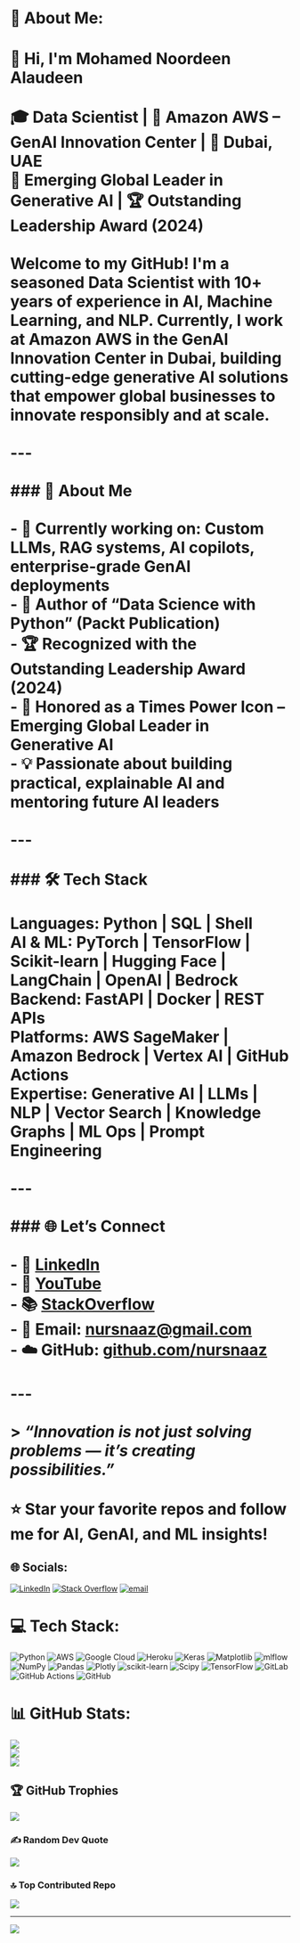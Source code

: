 # 💫 About Me:
# 👋 Hi, I'm Mohamed Noordeen Alaudeen<br><br>🎓 Data Scientist | 🧠 Amazon AWS – GenAI Innovation Center | 📍 Dubai, UAE  <br>👑 Emerging Global Leader in Generative AI | 🏆 Outstanding Leadership Award (2024)<br><br>Welcome to my GitHub! I'm a seasoned Data Scientist with 10+ years of experience in AI, Machine Learning, and NLP. Currently, I work at **Amazon AWS** in the **GenAI Innovation Center in Dubai**, building cutting-edge generative AI solutions that empower global businesses to innovate responsibly and at scale.<br><br>---<br><br>### 🧠 About Me<br><br>- 🚀 Currently working on: Custom LLMs, RAG systems, AI copilots, enterprise-grade GenAI deployments  <br>- 📘 Author of **“Data Science with Python”** (Packt Publication)  <br>- 🏆 Recognized with the **Outstanding Leadership Award (2024)**  <br>- 👑 Honored as a **Times Power Icon – Emerging Global Leader in Generative AI**  <br>- 💡 Passionate about building practical, explainable AI and mentoring future AI leaders<br><br>---<br><br>### 🛠️ Tech Stack<br><br>**Languages:** Python | SQL | Shell  <br>**AI & ML:** PyTorch | TensorFlow | Scikit-learn | Hugging Face | LangChain | OpenAI | Bedrock  <br>**Backend:** FastAPI | Docker | REST APIs  <br>**Platforms:** AWS SageMaker | Amazon Bedrock | Vertex AI | GitHub Actions  <br>**Expertise:** Generative AI | LLMs | NLP | Vector Search | Knowledge Graphs | ML Ops | Prompt Engineering<br><br>---<br><br>### 🌐 Let’s Connect<br><br>- 🔗 [LinkedIn](https://www.linkedin.com/in/nursnaaz)  <br>- 🎥 [YouTube](https://www.youtube.com/watch?v=njOfQ7UX8zk)  <br>- 📚 [StackOverflow](https://stackoverflow.com/users/6949469/noordeen)  <br>- 📧 Email: nursnaaz@gmail.com  <br>- ☁️ GitHub: [github.com/nursnaaz](https://github.com/nursnaaz)<br><br>---<br><br>> _“Innovation is not just solving problems — it’s creating possibilities.”_<br><br>⭐️ Star your favorite repos and follow me for AI, GenAI, and ML insights!<br>


## 🌐 Socials:
[![LinkedIn](https://img.shields.io/badge/LinkedIn-%230077B5.svg?logo=linkedin&logoColor=white)](https://linkedin.com/in/https://www.linkedin.com/in/nursnaaz/) [![Stack Overflow](https://img.shields.io/badge/-Stackoverflow-FE7A16?logo=stack-overflow&logoColor=white)](https://stackoverflow.com/users/6949469) [![email](https://img.shields.io/badge/Email-D14836?logo=gmail&logoColor=white)](mailto:nursnaaz@gmail.com) 

# 💻 Tech Stack:
![Python](https://img.shields.io/badge/python-3670A0?style=plastic&logo=python&logoColor=ffdd54) ![AWS](https://img.shields.io/badge/AWS-%23FF9900.svg?style=plastic&logo=amazon-aws&logoColor=white) ![Google Cloud](https://img.shields.io/badge/GoogleCloud-%234285F4.svg?style=plastic&logo=google-cloud&logoColor=white) ![Heroku](https://img.shields.io/badge/heroku-%23430098.svg?style=plastic&logo=heroku&logoColor=white) ![Keras](https://img.shields.io/badge/Keras-%23D00000.svg?style=plastic&logo=Keras&logoColor=white) ![Matplotlib](https://img.shields.io/badge/Matplotlib-%23ffffff.svg?style=plastic&logo=Matplotlib&logoColor=black) ![mlflow](https://img.shields.io/badge/mlflow-%23d9ead3.svg?style=plastic&logo=numpy&logoColor=blue) ![NumPy](https://img.shields.io/badge/numpy-%23013243.svg?style=plastic&logo=numpy&logoColor=white) ![Pandas](https://img.shields.io/badge/pandas-%23150458.svg?style=plastic&logo=pandas&logoColor=white) ![Plotly](https://img.shields.io/badge/Plotly-%233F4F75.svg?style=plastic&logo=plotly&logoColor=white) ![scikit-learn](https://img.shields.io/badge/scikit--learn-%23F7931E.svg?style=plastic&logo=scikit-learn&logoColor=white) ![Scipy](https://img.shields.io/badge/SciPy-%230C55A5.svg?style=plastic&logo=scipy&logoColor=%white) ![TensorFlow](https://img.shields.io/badge/TensorFlow-%23FF6F00.svg?style=plastic&logo=TensorFlow&logoColor=white) ![GitLab](https://img.shields.io/badge/gitlab-%23181717.svg?style=plastic&logo=gitlab&logoColor=white) ![GitHub Actions](https://img.shields.io/badge/github%20actions-%232671E5.svg?style=plastic&logo=githubactions&logoColor=white) ![GitHub](https://img.shields.io/badge/github-%23121011.svg?style=plastic&logo=github&logoColor=white)
# 📊 GitHub Stats:
![](https://github-readme-stats.vercel.app/api?username=nursnaaz&theme=default&hide_border=false&include_all_commits=true&count_private=false)<br/>
![](https://nirzak-streak-stats.vercel.app/?user=nursnaaz&theme=default&hide_border=false)<br/>
![](https://github-readme-stats.vercel.app/api/top-langs/?username=nursnaaz&theme=default&hide_border=false&include_all_commits=true&count_private=false&layout=compact)

## 🏆 GitHub Trophies
![](https://github-profile-trophy.vercel.app/?username=nursnaaz&theme=default&no-frame=false&no-bg=false&margin-w=4)

### ✍️ Random Dev Quote
![](https://quotes-github-readme.vercel.app/api?type=vetical&theme=light)

### 🔝 Top Contributed Repo
![](https://github-contributor-stats.vercel.app/api?username=nursnaaz&limit=5&theme=default&combine_all_yearly_contributions=true)

---
[![](https://visitcount.itsvg.in/api?id=nursnaaz&icon=0&color=0)](https://visitcount.itsvg.in)

<!-- Proudly created with GPRM ( https://gprm.itsvg.in ) -->
